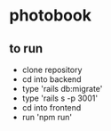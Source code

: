 # photobook

## to run

* clone repository
* cd into backend
* type 'rails db:migrate'
* type 'rails s -p 3001'
* cd into frontend
* run 'npm run'

